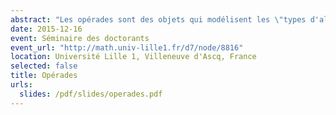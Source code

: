```yaml
---
abstract: "Les opérades sont des objets qui modélisent les \"types d'algèbres\". Elles trouvent des applications  en topologie algébrique, en algèbre homologique, en théorie des catégories, en physique mathématique... Dans cet exposé, j'expliquerai ce qu'est une opérade au travers d'exemples et je donnerai quelques applications en topologie algébrique."
date: 2015-12-16
event: Séminaire des doctorants
event_url: "http://math.univ-lille1.fr/d7/node/8816"
location: Université Lille 1, Villeneuve d'Ascq, France
selected: false
title: Opérades
urls:
  slides: /pdf/slides/operades.pdf
---
```

